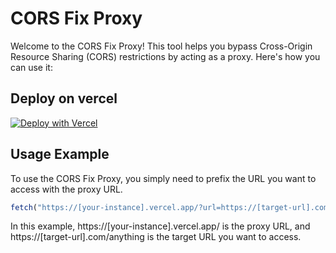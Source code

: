 # CORS Fix Proxy

Welcome to the CORS Fix Proxy! This tool helps you bypass Cross-Origin Resource Sharing (CORS) restrictions by acting as a proxy. Here's how you can use it:


## Deploy on vercel

[![Deploy with Vercel](https://vercel.com/button)](https://vercel.com/new/clone?repository-url=https://github.com/Kshitij033/uncorsa)


## Usage Example

To use the CORS Fix Proxy, you simply need to prefix the URL you want to access with the proxy URL.

```js
fetch("https://[your-instance].vercel.app/?url=https://[target-url].com/anything")
```
In this example, https://[your-instance].vercel.app/ is the proxy URL, and https://[target-url].com/anything is the target URL you want to access.